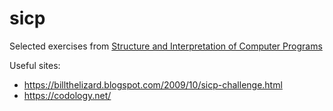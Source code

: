 # sicp
Selected exercises from [Structure and Interpretation of Computer Programs](https://mitpress.mit.edu/sites/default/files/sicp/full-text/book/book.html)

Useful sites:
* https://billthelizard.blogspot.com/2009/10/sicp-challenge.html
* https://codology.net/
